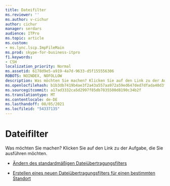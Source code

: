 ```yaml
---
title: Dateifilter
ms.reviewer: ''
ms.author: v-cichur
author: cichur
manager: serdars
audience: ITPro
ms.topic: article
ms.custom:
- ms.lync.lscp.ImpFileMain
ms.prod: skype-for-business-itpro
f1.keywords:
- CSH
localization_priority: Normal
ms.assetid: 6178d9e5-a919-4a7d-9633-d5f155556306
ROBOTS: NOINDEX, NOFOLLOW
description: Was möchten Sie machen? Klicken Sie auf den Link zu der Aufgabe, die Sie ausführen möchten.
ms.openlocfilehash: b1b3db7419b4ae3f2a43a557aa972a59ed647ded7dfada40d3f2a3637e1aadff
ms.sourcegitcommit: a17ad3332ca5d2997f85db7835500d8190c34b2f
ms.translationtype: MT
ms.contentlocale: de-DE
ms.lasthandoff: 08/05/2021
ms.locfileid: "54337135"
---
```

# <a name="file-filter"></a>Dateifilter

Was möchten Sie machen? Klicken Sie auf den Link zu der Aufgabe, die Sie ausführen möchten.

- [Ändern des standardmäßigen Dateiübertragungsfilters](/previous-versions/office/lync-server-2013/lync-server-2013-modify-the-default-file-transfer-filter)

- [Erstellen eines neuen Dateiübertragungsfilters für einen bestimmten Standort](/previous-versions/office/lync-server-2013/lync-server-2013-create-a-new-file-transfer-filter-for-a-specific-site)
